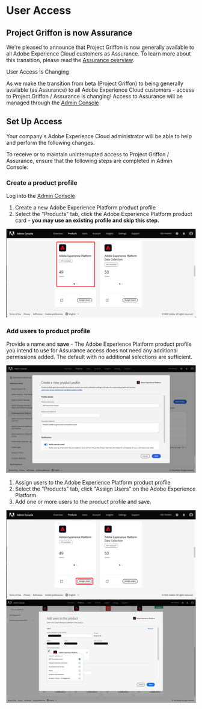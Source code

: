 # User Access

<InlineAlert variant="info" slots="text"/>

## Project Griffon is now Assurance

We're pleased to announce that Project Griffon is now generally available to all Adobe Experience Cloud customers as Assurance. To learn more about this transition, please read the [Assurance overview](./index.md).

<InlineAlert variant="warning" slots="header, text"/>

User Access Is Changing

As we make the transition from beta (Project Griffon) to being generally available (as Assurance) to all Adobe Experience Cloud customers - access to Project Griffon / Assurance is changing! Access to Assurance will be managed through the [Admin Console](https://helpx.adobe.com/enterprise/using/admin-console.html)

## Set Up Access

<InlineAlert variant="info" slots="text"/>

Your company's Adobe Experience Cloud administrator will be able to help and perform the following changes.

To receive or to maintain uninterrupted access to Project Griffon / Assurance, ensure that the following steps are completed in Admin Console:

### Create a product profile

Log into the [Admin Console](https://adminconsole.adobe.com/)
1. Create a new Adobe Experience Platform product profile
2. Select the "Products" tab, click the Adobe Experience Platform product card - **you may use an existing profile and skip this step.**

![Adobe Experience Platform Assurance analytics view](./assets/get-access/analytics-view.png)

### Add users to product profile

Provide a name and **save** - The Adobe Experience Platform product profile you intend to use for Assurance access does not need any additional permissions added. The default with no additional selections are sufficient.

![Adobe Experience Platform Assurance analytics view](./assets/get-access/product-profile.png)

   1. Assign users to the Adobe Experience Platform product profile
   2. Select the "Products" tab, click "Assign Users" on the Adobe Experience Platform.
   3. Add one or more users to the product profile and save.

![Assigning users to product profile](./assets/get-access/assign-users.png)
![Adding users to product profile](./assets/get-access/add-users.png)
